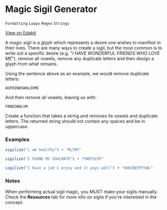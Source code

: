 # Magic Sigil Generator

`Formatting` `Loops` `Regex` `Strings`

[View on Edabit](https://edabit.com/challenge/kqup45hRWqWQ7LqDm)

A magic sigil is a glyph which represents a desire one wishes to manifest in their lives. There are many ways to create a sigil, but the most common is to write out a specific desire (e.g. "_I HAVE WONDERFUL FRIENDS WHO LOVE ME_"), remove all vowels, remove any duplicate letters and then design a glyph from what remains.

Using the sentence above as an example, we would remove duplicate letters:

```
AUFRINDSWHLOVME
```

And then remove all vowels, leaving us with:

```
FRNDSWHLVM
```

Create a function that takes a string and removes its vowels and duplicate letters. The returned string should not contain any spaces and be in uppercase.

### Examples

```js
sigilize("i am healthy") ➞ "MLTHY"

sigilize("I FOUND MY SOULMATE") ➞ "FNDYSLMT"

sigilize("I have a job I enjoy and it pays well") ➞ "HVBJNDTPYSWL"
```

### Notes

When performing actual sigil magic, you MUST make your sigils manually. Check the **Resources** tab for more info on sigils if you're interested in the concept.
